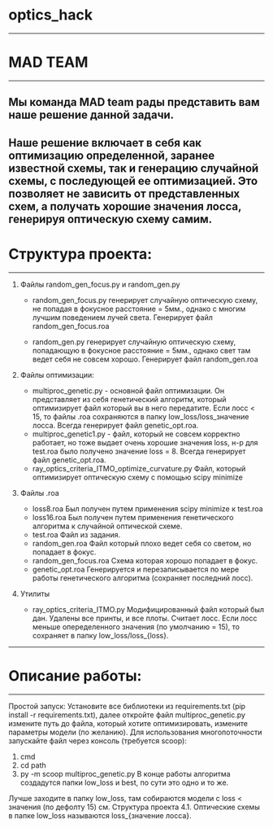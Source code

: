 # optics_hack
---
# MAD TEAM
---
Мы команда MAD team рады представить вам наше решение данной задачи.
---
Наше решение включает в себя как оптимизацию определенной, заранее известной схемы, так и генерацию случайной схемы, с последующей ее оптимизацией. 
Это позволяет не зависить от представленных схем, а получать хорошие значения лосса, генерируя оптическую схему самим.
---
# Структура проекта:
---
1. Файлы random_gen_focus.py и random_gen.py
   * random_gen_focus.py генерирует случайную оптическую схему, не попадая в фокусное расстояние = 5мм., однако с многим лучшим поведением лучей света.
     Генерирует файл random_gen_focus.roa
   
   * random_gen.py генерирует случайную оптическую схему, попадающую в фокусное расстояние = 5мм., однако свет там ведет себя не совсем хорошо.
     Генерирует файл random_gen.roa

2. Файлы оптимизации:
    * multiproc_genetic.py - основной файл оптимизации. Он представляет из себя генетический алгоритм, который оптимизирует файл который вы в него передатите.
     Если лосс < 15, то файлы .roa сохраняются в папку low_loss/loss_значение лосса. Всегда генерирует файл genetic_opt.roa.
    * multiproc_genetic1.py - файл, который не совсем корректно работает, но тоже выдает очень хорошие значения loss, н-р для test.roa было получено значение loss = 8.
      Всегда генерирует файл genetic_opt.roa.
     * ray_optics_criteria_ITMO_optimize_curvature.py Файл, который оптимизирует оптическую схему с помощью scipy minimize
3. Файлы .roa
   * loss8.roa Был получен путем применения scipy minimize к test.roa
   * loss16.roa Был получен путем применения генетического алгоритма к случайной оптической схеме.
   * test.roa Файл из задания.
   * random_gen.roa Файл который плохо ведет себя со светом, но попадает в фокус.
   * random_gen_focus.roa Схема которая хорошо попадает в фокус.
   * genetic_opt.roa Генерируется и перезаписывается по мере работы генетического алгоритма (сохраняет последний лосс).
4. Утилиты
   * ray_optics_criteria_ITMO.py Модифицированный файл который был дан. Удалены все принты, и все плоты.
     Считает лосс. Если лосс меньше опеределенного значения (по умолчанию = 15), то сохраняет в папку low_loss/loss_{loss}.
---
# Описание работы:
---
Простой запуск:
Установите все библиотеки из requirements.txt (pip install -r requirements.txt), 
далее откройте файл multiproc_genetic.py измените путь до файла, который хотите оптимизировать, измените параметры модели (по желанию). 
Для использования многопоточности запускайте файл через консоль (требуется scoop): 
1. cmd
2. cd path
3. py -m scoop multiproc_genetic.py
В конце работы алгоритма создадутся папки low_loss и best, по сути это одно и то же.

Лучше заходите в папку low_loss, там собираются модели с loss < значения (по дефолту 15) см. Структура проекта 4.1.
Оптические схемы в папке low_loss называются loss_{значение лосса}.


